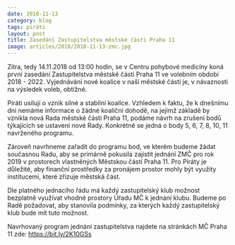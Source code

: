 ```yaml
---
date: 2018-11-13
category: blog
tags: piráti
layout: post
title: Zasedání Zastupitelstva městské části Praha 11
image: articles/2018/2018-11-13-zmc.jpg
---
```


Zítra, tedy 14.11.2018 od 13:00 hodin, se v Centru pohybové medicíny koná první zasedání Zastupitelstva městské části Praha 11 ve volebním období 2018 - 2022. Vyjednávání nové koalice v naší městské části je, v návaznosti na výsledek voleb, obtížné.

Piráti usilují o vznik silné a stabilní koalice. Vzhledem k faktu, že k dnešnímu dni nemáme informace o žádné koaliční dohodě, na jejímž základě by vznikla nová Rada městské části Praha 11, podáme návrh na zrušení bodů týkajících se ustavení nové Rady. Konkrétně se jedná o body 5, 6, 7, 8, 10, 11 navrženého programu.

Zároveň navrhneme zařadit do programu bod, ve kterém budeme žádat současnou Radu, aby se primárně pokusila zajistit jednání ZMČ pro rok 2019 v prostorech vlastněných Městskou částí Praha 11. Pro Piráty je důležité, aby finanční prostředky za pronájem prostor mohly být využity institucemi, které zřizuje městská část.

Dle platného jednacího řádu má každý zastupitelský klub možnost bezplatně využívat vhodné prostory Úřadu MČ k jednání klubu. Budeme po Radě požadovat, aby stanovila podmínky, za kterých každý zastupitelský klub bude mít tuto možnost.

Navrhovaný program jednání zastupitelstva najdete na stránkách MČ Praha 11 zde: https://bit.ly/2K10GSs